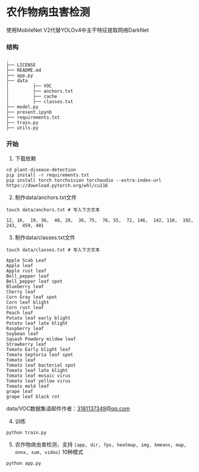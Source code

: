 # 农作物病虫害检测
使用MobileNet V2代替YOLOv4中主干特征提取网络DarkNet

### 结构
```text
.
├── LICENSE
├── README.md
├── app.py
├── data
│         ├── VOC
│         ├── anchors.txt
│         ├── cache
│         ├── classes.txt
├── model.py
├── present.ipynb
├── requirements.txt
├── train.py
├── utils.py
```

### 开始
1. 下载依赖
```shell
cd plant-disease-detection
pip install -r requirements.txt
pip install torch torchvision torchaudio --extra-index-url https://download.pytorch.org/whl/cu116
```

2. 制作data/anchors.txt文件
```shell
touch data/anchors.txt # 写入下方文本
```
```text
12, 16,  19, 36,  40, 28,  36, 75,  76, 55,  72, 146,  142, 110,  192, 243,  459, 401
```

3. 制作data/classes.txt文件
```shell
touch data/classes.txt # 写入下方文本
```
```text
Apple Scab Leaf
Apple leaf
Apple rust leaf
Bell_pepper leaf
Bell_pepper leaf spot
Blueberry leaf
Cherry leaf
Corn Gray leaf spot
Corn leaf blight
Corn rust leaf
Peach leaf
Potato leaf early blight
Potato leaf late blight
Raspberry leaf
Soybean leaf
Squash Powdery mildew leaf
Strawberry leaf
Tomato Early blight leaf
Tomato Septoria leaf spot
Tomato leaf
Tomato leaf bacterial spot
Tomato leaf late blight
Tomato leaf mosaic virus
Tomato leaf yellow virus
Tomato mold leaf
grape leaf
grape leaf black rot
```
data/VOC数据集请邮件作者：3181137349@qq.com

4. 训练
```shell
python train.py
```

5. 农作物病虫害检测，支持 `[app, dir, fps, heatmap, img, kmeans, map, onnx, sum, video]` 10种模式
```shell
python app.py
```

